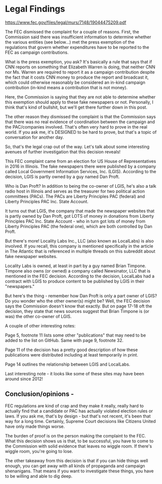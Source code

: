 # Legal Findings

https://www.fec.gov/files/legal/murs/7148/19044475209.pdf

The FEC dismissed the complaint for a couple of reasons. First, the Commission said there was insufficient information to determine whether the various entities (see below...) met the press exemption of the regulations that govern whether expenditures have to be reported to the FEC as campaign contributions.

What is the press exemption, you ask? It's basically a rule that says that if CNN reports on something that Elizabeth Warren is doing, that neither CNN nor Ms. Warren are required to report it as a campaign contribution despite the fact that it costs CNN money to produce the report and broadcast it, which could otherwise reasonably be considered an in-kind campaign contribution (in-kind means a contribution that is not money).

Here, the Commission is saying that they are not able to determine whether this exemption should apply to these fake newspapers or not. Personally, I think that's kind of bullshit, but we'll get there further down in this post.

The other reason they dismissed the complaint is that the Commission says that there was no real evidence of coordination between the campaign and the PAC/companies involved. That's often very hard to prove in the real world. If you ask me, it's DESIGNED to be hard to prove, but that's a topic of conversation for another day.

So, that's the legal crap out of the way. Let's talk about some interesting avenues of further investigation that this decision reveals!

This FEC complaint came from an election for US House of Representatives in 2016 in Illinois. The fake newspapers there were published by a company called Local Government Information Services, Inc. (LGIS). According to the decision, LGIS is partly owned by a guy named Dan Proft.

Who is Dan Proft? In addition to being the co-owner of LGIS, he's also a talk radio host in Illinois and serves as the treasurer for two political action committees (PACs). The PACs are Liberty Principles PAC (federal) and Liberty Principles PAC Inc. State Account.

It turns out that LGIS, the company that made the newspaper websites that is partly owned by Dan Proft, got LOTS of money in donations from Liberty Principles PAC Inc. State Account - who in turn got lots of money from Liberty Principles PAC (the federal one), which are both controlled by Dan Proft.

But there's more! Locality Labs Inc., LLC (also known as LocalLabs) is also involved. If you recall, this company is mentioned specifically in the article in The Atlantic that is referenced in multiple threads on this subreddit about fake newspaper websites.

Locality Labs is owned, at least in part by a guy named Brian Timpone. Timpone also owns (or owned) a company called Newsinator, LLC that is mentioned in the FEC decision. According to the decision, LocalLabs had a contract with LGIS to produce content to be published by LGIS in their "newspapers."

But here's the thing - remember how Dan Proft is only a part owner of LGIS? Do you wonder who the other owner(s) might be? Well, the FEC decision says the Commission doesn't know that exactly. But on page 17-18 oft the decision, they state that news sources suggest that Brian Timpone is (or was) the other co-owner of LGIS.

A couple of other interesting notes:

Page 5, footnote 11 lists some other "publications" that may need to be added to the list on GitHub. Same with page 9, footnote 32.

Page 11 of the decision has a pretty good description of how these publications were distributed including at least temporarily in print.

Page 14 outlines the relationship between LGIS and LocalLabs.

Last interesting note - it looks like some of these sites may have been around since 2012!

## Conclusion/opinions -

FEC regulations are kind of crap and they make it really, really hard to actually find that a candidate or PAC has actually violated election rules or laws. If you ask me, that's by design - but that's not recent, it's been that way for a long time. Certainly, Supreme Court decisions like Citizens United have only made things worse.

The burden of proof is on the person making the complaint to the FEC. What this decision shows us is that, to be successful, you have to come to the Commission with solid evidence that leaves no wiggle room. If there's wiggle room, you're going to lose.

The other takeaway from this decision is that if you can hide things well enough, you can get away with all kinds of propaganda and campaign shenanigans. That means if you want to investigate these things, you have to be willing and able to dig deep.